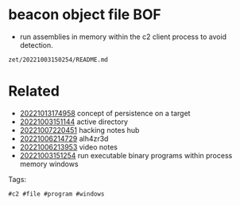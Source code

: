 # beacon object file BOF

- run assemblies in memory within the c2 client process to avoid detection.

` zet/20221003150254/README.md `

# Related

- [20221013174958](/zet/20221013174958/README.md) concept of persistence on a target
- [20221003151144](/zet/20221003151144/README.md) active directory 
- [20221007220451](/zet/20221007220451/README.md) hacking notes hub
- [20221006214729](/zet/20221006214729/README.md) alh4zr3d
- [20221006213953](/zet/20221006213953/README.md) video notes
- [20221003151254](/zet/20221003151254/README.md) run executable binary programs within process memory windows

Tags:

    #c2 #file #program #windows
